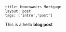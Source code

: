 ```
title: Homeowners Mortgage
layout: post
tags: ['intro','post']
```

This is a hello **blog post**